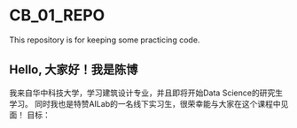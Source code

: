 # CB_01_REPO
This repository is for keeping some practicing code.
## Hello, 大家好！我是陈博
我来自华中科技大学，学习建筑设计专业，并且即将开始Data Science的研究生学习。
同时我也是特赞AILab的一名线下实习生，很荣幸能与大家在这个课程中见面！
目标：

